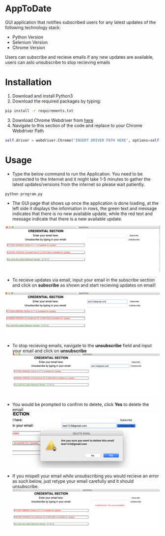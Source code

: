# AppToDate

GUI application that notifies subscribed users for any latest updates of the following technology stack:
- Python Version
- Selenium Version
- Chrome Version

Users can subscribe and recieve emails if any new updates are available, users can aslo unsubscribe to stop recieving emails



# Installation
 1. Download and install Python3
 2. Download the required packages by typing:
 ```bash
pip install -r requirements.txt
```
 3. Download Chrome Webdriver from <a href="https://chromedriver.chromium.org/downloads">here</a>
 4. Navigate to this section of the code and replace to your Chrome Webdriver Path
``` python
self.driver = webdriver.Chrome("INSERT DRIVER PATH HERE", options=self.options)
```

# Usage

- Type the below command to run the Application. You need to be connected to the Internet and it might take 1-5 minutes to gather the latest updates/versions from the internet so please wait patiently.
``` python
python program.py
```


- The GUI page that shows up once the application is done loading, at the left side it displays the information in rows, the green text and message indicates that there is no new available update, while the red text and message indicate that there is a new available update.



![Homepage](Images/homepage.png)

- To recieve updates via email, input your email in the subscribe section and click on <b>subscribe</b> as shown and start recieving updates on email!

![](Images/emailsubscribe.png)




- To stop recieving emails, navigate to the <b>unsubscribe</b> field and input your email and click on <b>unsubscribe</b>
![](Images/unsubscribe.png)




- You would be prompted to confirm to delete, click <b>Yes</b> to delete the email
![](Images/popup.png)




- If you mispell your email while unsubscribing you would recieve an error as such below, just retype your email carefully and it should unsubscribe.
![](Images/unsubscribeerror.png)







        

 
 
 
 
 
        
